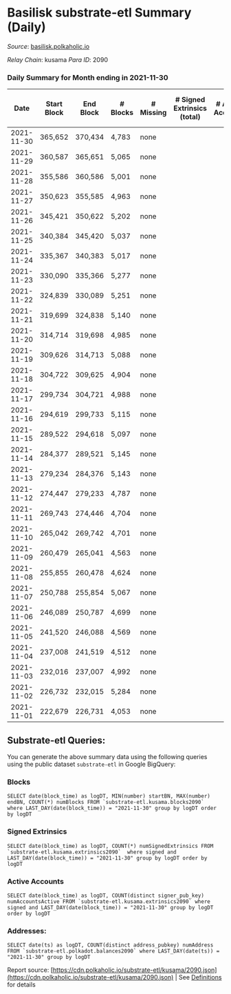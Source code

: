 # Basilisk substrate-etl Summary (Daily)

_Source_: [basilisk.polkaholic.io](https://basilisk.polkaholic.io)

*Relay Chain*: kusama
*Para ID*: 2090



### Daily Summary for Month ending in 2021-11-30


| Date | Start Block | End Block | # Blocks | # Missing | # Signed Extrinsics (total) | # Active Accounts | # Addresses with Balances | # Events | # Transfers | # XCM Transfers In | # XCM Transfers Out |
| ---- | ----------- | --------- | -------- | --------- | --------------------------- | ----------------- | ------------------------- | -------- | ----------- | ------------------ | ------------------- |
| 2021-11-30 | 365,652 | 370,434 | 4,783 | none  |  |  | 7 | 9,573 |   |   |   |
| 2021-11-29 | 360,587 | 365,651 | 5,065 | none  |  |  | 7 | 10,134 |   |   |   |
| 2021-11-28 | 355,586 | 360,586 | 5,001 | none  |  |  | 7 | 10,006 |   |   |   |
| 2021-11-27 | 350,623 | 355,585 | 4,963 | none  |  |  | 7 | 9,931 |   |   |   |
| 2021-11-26 | 345,421 | 350,622 | 5,202 | none  |  |  | 7 | 10,412 |   |   |   |
| 2021-11-25 | 340,384 | 345,420 | 5,037 | none  |  |  | 7 | 10,078 |   |   |   |
| 2021-11-24 | 335,367 | 340,383 | 5,017 | none  |  |  | 7 | 10,038 |   |   |   |
| 2021-11-23 | 330,090 | 335,366 | 5,277 | none  |  |  | 7 | 10,558 |   |   |   |
| 2021-11-22 | 324,839 | 330,089 | 5,251 | none  |  |  | 7 | 10,507 |   |   |   |
| 2021-11-21 | 319,699 | 324,838 | 5,140 | none  |  |  | 7 | 10,287 |   |   |   |
| 2021-11-20 | 314,714 | 319,698 | 4,985 | none  |  |  | 7 | 9,974 |   |   |   |
| 2021-11-19 | 309,626 | 314,713 | 5,088 | none  |  |  | 7 | 10,180 |   |   |   |
| 2021-11-18 | 304,722 | 309,625 | 4,904 | none  |  |  | 7 | 9,813 |   |   |   |
| 2021-11-17 | 299,734 | 304,721 | 4,988 | none  |  |  | 7 | 9,984 |   |   |   |
| 2021-11-16 | 294,619 | 299,733 | 5,115 | none  |  |  | 7 | 10,234 |   |   |   |
| 2021-11-15 | 289,522 | 294,618 | 5,097 | none  |  |  | 7 | 10,198 |   |   |   |
| 2021-11-14 | 284,377 | 289,521 | 5,145 | none  |  |  | 7 | 10,295 |   |   |   |
| 2021-11-13 | 279,234 | 284,376 | 5,143 | none  |  |  | 7 | 10,293 |   |   |   |
| 2021-11-12 | 274,447 | 279,233 | 4,787 | none  |  |  | 7 | 9,578 |   |   |   |
| 2021-11-11 | 269,743 | 274,446 | 4,704 | none  |  |  | 7 | 9,412 |   |   |   |
| 2021-11-10 | 265,042 | 269,742 | 4,701 | none  |  |  | 7 | 9,406 |   |   |   |
| 2021-11-09 | 260,479 | 265,041 | 4,563 | none  |  |  | 7 | 9,129 |   |   |   |
| 2021-11-08 | 255,855 | 260,478 | 4,624 | none  |  |  | 7 | 9,255 |   |   |   |
| 2021-11-07 | 250,788 | 255,854 | 5,067 | none  |  |  | 7 | 10,140 |   |   |   |
| 2021-11-06 | 246,089 | 250,787 | 4,699 | none  |  |  | 7 | 9,401 |   |   |   |
| 2021-11-05 | 241,520 | 246,088 | 4,569 | none  |  |  | 7 | 9,142 |   |   |   |
| 2021-11-04 | 237,008 | 241,519 | 4,512 | none  |  |  | 7 | 9,031 |   |   |   |
| 2021-11-03 | 232,016 | 237,007 | 4,992 | none  |  |  | 7 | 9,988 |   |   |   |
| 2021-11-02 | 226,732 | 232,015 | 5,284 | none  |  |  | 7 | 10,573 |   |   |   |
| 2021-11-01 | 222,679 | 226,731 | 4,053 | none  |  |  | 7 | 8,109 |   |   |   |

## Substrate-etl Queries:
You can generate the above summary data using the following queries using the public dataset `substrate-etl` in Google BigQuery:


### Blocks
```
SELECT date(block_time) as logDT, MIN(number) startBN, MAX(number) endBN, COUNT(*) numBlocks FROM `substrate-etl.kusama.blocks2090`  where LAST_DAY(date(block_time)) = "2021-11-30" group by logDT order by logDT
```


### Signed Extrinsics
```
SELECT date(block_time) as logDT, COUNT(*) numSignedExtrinsics FROM `substrate-etl.kusama.extrinsics2090`  where signed and LAST_DAY(date(block_time)) = "2021-11-30" group by logDT order by logDT
```


### Active Accounts
```
SELECT date(block_time) as logDT, COUNT(distinct signer_pub_key) numAccountsActive FROM `substrate-etl.kusama.extrinsics2090` where signed and LAST_DAY(date(block_time)) = "2021-11-30" group by logDT order by logDT
```


### Addresses:
```
SELECT date(ts) as logDT, COUNT(distinct address_pubkey) numAddress FROM `substrate-etl.polkadot.balances2090` where LAST_DAY(date(ts)) = "2021-11-30" group by logDT
```



Report source: [https://cdn.polkaholic.io/substrate-etl/kusama/2090.json](https://cdn.polkaholic.io/substrate-etl/kusama/2090.json) | See [Definitions](/DEFINITIONS.md) for details
